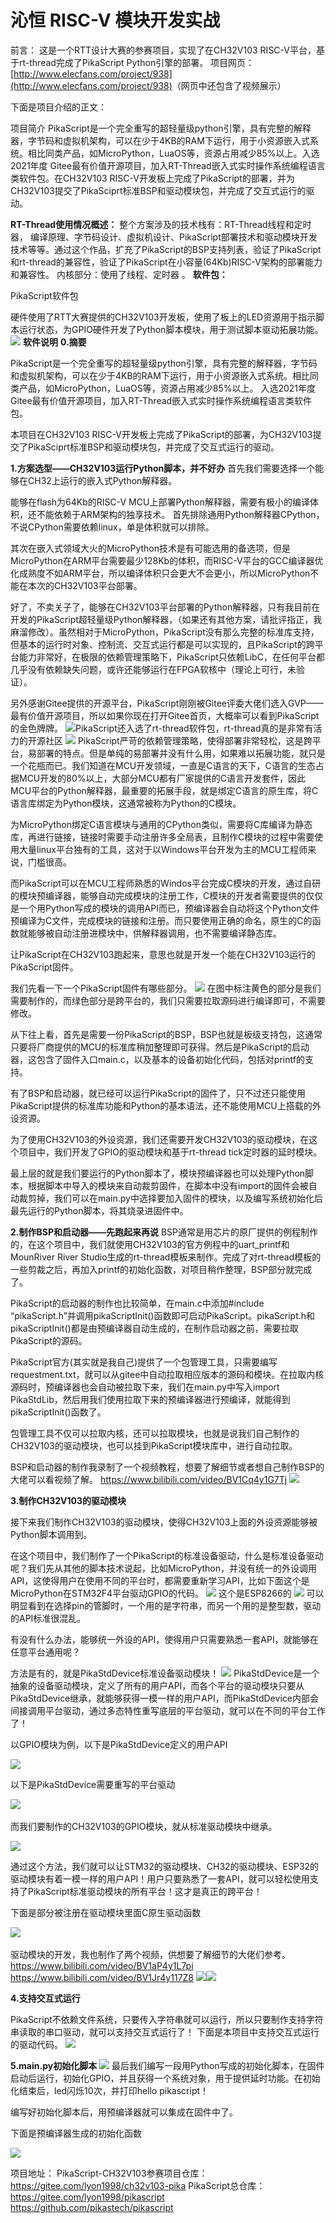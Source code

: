 # 沁恒 RISC-V 模块开发实战

前言：
这是一个RTT设计大赛的参赛项目，实现了在CH32V103 RISC-V平台，基于rt-thread完成了PikaScript Python引擎的部署。
项目网页：
[http://www.elecfans.com/project/938](http://www.elecfans.com/project/938)​
（网页中还包含了视频展示）

下面是项目介绍的正文：
​

项目简介
PikaScript是一个完全重写的超轻量级python引擎，具有完整的解释器，字节码和虚拟机架构，可以在少于4KB的RAM下运行，用于小资源嵌入式系统。相比同类产品，如MicroPython，LuaOS等，资源占用减少85%以上。入选2021年度 Gitee最有价值开源项目，加入RT-Thread嵌入式实时操作系统编程语言类软件包。在CH32V103 RISC-V开发板上完成了PikaScript的部署，并为CH32V103提交了PikaSciprt标准BSP和驱动模块包，并完成了交互式运行的驱动。

**RT-Thread使用情况概述：**
整个方案涉及的技术栈有：RT-Thread线程和定时器， 编译原理、字节码设计、虚拟机设计、PikaScript部署技术和驱动模块开发技术等等。通过这个作品，扩充了PikaScript的BSP支持列表，验证了PikaScript和rt-thread的兼容性，验证了PikaScript在小容量(64Kb)RISC-V架构的部署能力和兼容性。
内核部分：使用了线程、定时器 。
**软件包：**

PikaScript软件包
​

硬件使用了RTT大赛提供的CH32V103开发板，使用了板上的LED资源用于指示脚本运行状态，为GPIO硬件开发了Python脚本模块，用于测试脚本驱动拓展功能。
![](https://cdn.nlark.com/yuque/0/2021/webp/22991477/1638495380404-1b88e98c-4325-48fa-824d-18a45c153b85.webp#clientId=u35f47dbf-87ab-4&crop=0&crop=0&crop=1&crop=1&from=paste&height=323&id=uef3c17c8&margin=%5Bobject%20Object%5D&originHeight=434&originWidth=510&originalType=url&ratio=1&rotation=0&showTitle=false&status=done&style=none&taskId=u2f3ee101-3c13-4706-a197-aca3ad2b006&title=&width=379)
**软件说明**
**0.摘要**
​

PikaScript是一个完全重写的超轻量级python引擎，具有完整的解释器，字节码和虚拟机架构，可以在少于4KB的RAM下运行，用于小资源嵌入式系统。相比同类产品，如MicroPython，LuaOS等，资源占用减少85%以上。
入选2021年度 Gitee最有价值开源项目，加入RT-Thread嵌入式实时操作系统编程语言类软件包。

本项目在CH32V103 RISC-V开发板上完成了PikaScript的部署，为CH32V103提交了PikaSciprt标准BSP和驱动模块包，并完成了交互式运行的驱动。

**1.方案选型——CH32V103运行Python脚本，并不好办**
首先我们需要选择一个能够在CH32上运行的嵌入式Python解释器。

能够在flash为64Kb的RISC-V MCU上部署Python解释器，需要有极小的编译体积，还不能依赖于ARM架构的独享技术。
首先排除通用Python解释器CPython，不说CPython需要依赖linux，单是体积就可以排除。

其次在嵌入式领域大火的MicroPython技术是有可能选用的备选项，但是MicroPython在ARM平台需要最少128Kb的体积，而RISC-V平台的GCC编译器优化成熟度不如ARM平台，所以编译体积只会更大不会更小，所以MicroPython不能在本次的CH32V103平台部署。
​

好了，不卖关子了，能够在CH32V103平台部署的Python解释器，只有我目前在开发的PikaScript超轻量级Python解释器，（如果还有其他方案，请批评指正，我麻溜修改）。虽然相对于MicroPython，PikaScript没有那么完整的标准库支持，但基本的运行时对象、控制流、交互式运行都是可以实现的，且PikaScript的跨平台能力非常好，在极限的依赖管理策略下，PikaScript只依赖LibC，在任何平台都几乎没有依赖缺失问题，或许还能够运行在FPGA软核中（理论上可行，未验证）。

另外感谢Gitee提供的开源平台，PikaScript刚刚被Gitee评委大佬们选入GVP——最有价值开源项目，所以如果你现在打开Gitee首页，大概率可以看到PikaScript的金色牌牌。
![](https://cdn.nlark.com/yuque/0/2021/webp/22991477/1638495380222-9af9955c-4a80-4325-9d75-2edd40d42320.webp#clientId=u35f47dbf-87ab-4&crop=0&crop=0&crop=1&crop=1&from=paste&height=285&id=uef4caee9&margin=%5Bobject%20Object%5D&originHeight=586&originWidth=1080&originalType=url&ratio=1&rotation=0&showTitle=false&status=done&style=none&taskId=ue303c330-61e3-41d3-8d1b-f89b9ae3191&title=&width=525)​
PikaScript还入选了rt-thread软件包，rt-thread真的是非常有活力的开源社区
![](https://cdn.nlark.com/yuque/0/2021/webp/22991477/1638495380395-47352427-5fd7-4a70-b8b4-bf57f6290a49.webp#clientId=u35f47dbf-87ab-4&crop=0&crop=0&crop=1&crop=1&from=paste&height=313&id=ue2d14e6e&margin=%5Bobject%20Object%5D&originHeight=628&originWidth=1080&originalType=url&ratio=1&rotation=0&showTitle=false&status=done&style=none&taskId=u3791c967-8b7f-4b7a-9204-68ca245d6f7&title=&width=539)
PikaScript严苛的依赖管理策略，使得部署非常轻松，这是跨平台，易部署的特点。但是单纯的易部署并没有什么用，如果难以拓展功能，就只是一个花瓶而已。我们知道在MCU开发领域，一直是C语言的天下，C语言的生态占据MCU开发的80%以上，大部分MCU都有厂家提供的C语言开发套件，因此MCU平台的Python解释器，最重要的拓展手段，就是绑定C语言的原生库，将C语言库绑定为Python模块，这通常被称为Python的C模块。
​

为MicroPython绑定C语言模块与通用的CPython类似，需要将C库编译为静态库，再进行链接，链接时需要手动注册许多全局表，且制作C模块的过程中需要使用大量linux平台独有的工具，这对于以Windows平台开发为主的MCU工程师来说，门槛很高。
​

而PikaScript可以在MCU工程师熟悉的Windos平台完成C模块的开发，通过自研的模块预编译器，能够自动完成模块的注册工作，C模块的开发者需要提供的仅仅是一个用Python写成的模块的调用API而已，预编译器会自动将这个Python文件预编译为C文件，完成模块的链接和注册。而只要使用正确的命名，原生的C的函数就能够被自动注册进模块中，供解释器调用，也不需要编译静态库。
​

让PikaScript在CH32V103跑起来，意思也就是开发一个能在CH32V103运行的PikaScript固件。
​

我们先看一下一个PikaScript固件有哪些部分。
![](https://cdn.nlark.com/yuque/0/2021/webp/22991477/1638495380538-858d703b-9406-499b-b1e6-8473e2a17b60.webp#clientId=u35f47dbf-87ab-4&crop=0&crop=0&crop=1&crop=1&from=paste&height=341&id=u62b2e04a&margin=%5Bobject%20Object%5D&originHeight=630&originWidth=909&originalType=url&ratio=1&rotation=0&showTitle=false&status=done&style=none&taskId=u78b65c36-6663-4fda-9227-c4975689236&title=&width=492)
在图中标注黄色的部分是我们需要制作的，而绿色部分是跨平台的，我们只需要拉取源码进行编译即可，不需要修改。

从下往上看，首先是需要一份PikaScript的BSP，BSP也就是板级支持包，这通常只要将厂商提供的MCU的标准库稍加整理即可获得。然后是PikaScript的启动器，这包含了固件入口main.c，以及基本的设备初始化代码，包括对printf的支持。

有了BSP和启动器，就已经可以运行PikaScript的固件了，只不过还只能使用PikaScript提供的标准库功能和Python的基本语法，还不能使用MCU上搭载的外设资源。

为了使用CH32V103的外设资源，我们还需要开发CH32V103的驱动模块，在这个项目中，我们开发了GPIO的驱动模块和基于rt-thread tick定时器的延时模块。
​

最上层的就是我们要运行的Python脚本了，模块预编译器也可以处理Python脚本，根据脚本中导入的模块来自动裁剪固件，在脚本中没有import的固件会被自动裁剪掉，我们可以在main.py中选择要加入固件的模块，以及编写系统初始化后最先运行的Python脚本，将其烧录进固件中。

**2.制作BSP和启动器——先跑起来再说**
BSP通常是用芯片的原厂提供的例程制作的，在这个项目中，我们就使用CH32V103的官方例程中的uart_printf和MounRiver River Studio生成的rt-thread模板来制作。完成了对rt-thread模板的一些剪裁之后，再加入printf的初始化函数，对项目稍作整理，BSP部分就完成了。
​

PikaScript的启动器的制作也比较简单，在main.c中添加#include “pikaScript.h”并调用pikaScriptInit()函数即可启动PikaScript。pikaScript.h和pikaScriptInit()都是由预编译器自动生成的，在制作启动器之前，需要拉取PikaScript的源码。

PikaScript官方(其实就是我自己)提供了一个包管理工具，只需要编写requestment.txt，就可以从gitee中自动拉取相应版本的源码和模块。在拉取内核源码时，预编译器也会自动被拉取下来，我们在main.py中写入import PikaStdLib，然后用我们使用拉取下来的预编译器进行预编译，就能得到pikaScriptInit()函数了。
​

包管理工具不仅可以拉取内核，还可以拉取模块，也就是说我们自己制作的CH32V103的驱动模块，也可以挂到PikaScript模块库中，进行自动拉取。
​

BSP和启动器的制作我录制了一个视频教程，想要了解细节或者想自己制作BSP的大佬可以看视频了解。
https://www.bilibili.com/video/BV1Cq4y1G7Tj
![](https://cdn.nlark.com/yuque/0/2021/webp/22991477/1638495380269-bb341d5a-d901-4b3e-9b67-843a97f3c27d.webp#clientId=u35f47dbf-87ab-4&crop=0&crop=0&crop=1&crop=1&from=paste&height=173&id=ud02e0692&margin=%5Bobject%20Object%5D&originHeight=293&originWidth=328&originalType=url&ratio=1&rotation=0&showTitle=false&status=done&style=none&taskId=u0afb2ab1-a0d8-4be2-931a-d6b9f032e82&title=&width=194)

**3.制作CH32V103的驱动模块**
​

接下来我们制作CH32V103的驱动模块，使得CH32V103上面的外设资源能够被Python脚本调用到。
​

在这个项目中，我们制作了一个PikaScript的标准设备驱动，什么是标准设备驱动呢？我们先从其他的脚本技术说起，比如MicroPython，并没有统一的外设调用API，这使得用户在使用不同的平台时，都需要重新学习API，比如下面这个是MicroPython在STM32F4平台驱动GPIO的代码。
![](https://cdn.nlark.com/yuque/0/2021/webp/22991477/1638495380966-02a52d33-9986-401c-a7e1-136ce71ad53e.webp#clientId=u35f47dbf-87ab-4&crop=0&crop=0&crop=1&crop=1&from=paste&height=161&id=ubd899c44&margin=%5Bobject%20Object%5D&originHeight=234&originWidth=398&originalType=url&ratio=1&rotation=0&showTitle=false&status=done&style=none&taskId=uc6136c79-2878-474f-ab2e-c2a2d44cafc&title=&width=273)
这个是ESP8266的
![](https://cdn.nlark.com/yuque/0/2021/webp/22991477/1638495381179-e6afcca5-7f32-4a2f-a531-10f6b106db15.webp#clientId=u35f47dbf-87ab-4&crop=0&crop=0&crop=1&crop=1&from=paste&height=242&id=u7fb6ebb1&margin=%5Bobject%20Object%5D&originHeight=357&originWidth=784&originalType=url&ratio=1&rotation=0&showTitle=false&status=done&style=none&taskId=u376e2aa7-35df-4e57-91f7-8e3e17df0e7&title=&width=531)
可以明显看到在选择pin的管脚时，一个用的是字符串，而另一个用的是整型数，驱动的API标准很混乱。

有没有什么办法，能够统一外设的API，使得用户只需要熟悉一套API，就能够在任意平台通用呢？

方法是有的，就是PikaStdDevice标准设备驱动模块！
![](https://cdn.nlark.com/yuque/0/2021/webp/22991477/1638495380938-60679f63-cb15-4366-ac59-4efd6ff85d87.webp#clientId=u35f47dbf-87ab-4&crop=0&crop=0&crop=1&crop=1&from=paste&id=u94cf7f30&margin=%5Bobject%20Object%5D&originHeight=465&originWidth=1080&originalType=url&ratio=1&rotation=0&showTitle=false&status=done&style=none&taskId=u80658e53-b225-478e-af44-b75af6fb8ba&title=)
PikaStdDevice是一个抽象的设备驱动模块，定义了所有的用户API，而各个平台的驱动模块只要从PikaStdDevice继承，就能够获得一模一样的用户API，而PikaStdDevice内部会间接调用平台驱动，通过多态特性重写底层的平台驱动，就可以在不同的平台工作了！
​

以GPIO模块为例，以下是PikaStdDevice定义的用户API
​

![](https://cdn.nlark.com/yuque/0/2021/webp/22991477/1638495381064-51409a36-812a-48ea-a6ae-23b3c177582d.webp#clientId=u35f47dbf-87ab-4&crop=0&crop=0&crop=1&crop=1&from=paste&height=408&id=u5d68e5c8&margin=%5Bobject%20Object%5D&originHeight=868&originWidth=1080&originalType=url&ratio=1&rotation=0&showTitle=false&status=done&style=none&taskId=u939cee7c-97cb-42ec-b6fd-e567c96ed70&title=&width=508)

以下是PikaStdDevice需要重写的平台驱动
​

![](https://cdn.nlark.com/yuque/0/2021/webp/22991477/1638495381214-1189c3eb-28ef-408e-a21e-e6bbc594d6fb.webp#clientId=u35f47dbf-87ab-4&crop=0&crop=0&crop=1&crop=1&from=paste&height=674&id=ud4d18db3&margin=%5Bobject%20Object%5D&originHeight=869&originWidth=598&originalType=url&ratio=1&rotation=0&showTitle=false&status=done&style=none&taskId=u2aea0733-f96f-4f6d-948e-9c565ad9bb0&title=&width=464)
​

而我们要制作的CH32V103的GPIO模块，就从标准驱动模块中继承。
​

![](https://cdn.nlark.com/yuque/0/2021/webp/22991477/1638495381703-8e227dcc-97d7-4069-8754-4c118deea3fb.webp#clientId=u35f47dbf-87ab-4&crop=0&crop=0&crop=1&crop=1&from=paste&height=456&id=u75555419&margin=%5Bobject%20Object%5D&originHeight=956&originWidth=1080&originalType=url&ratio=1&rotation=0&showTitle=false&status=done&style=none&taskId=uc3e23147-d0b9-47af-ab47-133d6b19509&title=&width=515)

通过这个方法，我们就可以让STM32的驱动模块、CH32的驱动模块、ESP32的驱动模块有着一模一样的用户API！用户只要熟悉了一套API，就可以轻松使用支持了PikaScript标准驱动模块的所有平台！这才是真正的跨平台！
​

下面是部分被注册在驱动模块里面C原生驱动函数
​

![](https://cdn.nlark.com/yuque/0/2021/webp/22991477/1638495381557-21aaad62-bd63-40bc-b818-257e16992780.webp#clientId=u35f47dbf-87ab-4&crop=0&crop=0&crop=1&crop=1&from=paste&height=512&id=ubc061889&margin=%5Bobject%20Object%5D&originHeight=671&originWidth=768&originalType=url&ratio=1&rotation=0&showTitle=false&status=done&style=none&taskId=u89d468d0-edc6-48a4-8f3b-4bb315164ca&title=&width=586)
​

驱动模块的开发，我也制作了两个视频，供想要了解细节的大佬们参考。
https://www.bilibili.com/video/BV1aP4y1L7pi
https://www.bilibili.com/video/BV1Jr4y117Z8
![](https://cdn.nlark.com/yuque/0/2021/webp/22991477/1638495381957-6bc5f6f6-f3aa-4913-a06c-a0065a7d2cba.webp#clientId=u35f47dbf-87ab-4&crop=0&crop=0&crop=1&crop=1&from=paste&height=218&id=u9352f524&margin=%5Bobject%20Object%5D&originHeight=271&originWidth=269&originalType=url&ratio=1&rotation=0&showTitle=false&status=done&style=none&taskId=uda0a8605-8200-4ac8-9b70-22dad711608&title=&width=216)![](https://cdn.nlark.com/yuque/0/2021/webp/22991477/1638495382088-c0b1d1e6-746c-4f15-9775-924aa225829b.webp#clientId=u35f47dbf-87ab-4&crop=0&crop=0&crop=1&crop=1&from=paste&height=213&id=u53e1dc33&margin=%5Bobject%20Object%5D&originHeight=282&originWidth=302&originalType=url&ratio=1&rotation=0&showTitle=false&status=done&style=none&taskId=u4b48dd8a-a576-46be-9c16-c06f9ef2c0e&title=&width=228)

**4.支持交互式运行**

PikaScript不依赖文件系统，只要传入字符串就可以运行，所以只要制作支持字符串读取的串口驱动，就可以支持交互式运行了！
下面是本项目中支持交互式运行的驱动代码。
![](https://cdn.nlark.com/yuque/0/2021/webp/22991477/1638495382112-7d45db4b-c1d5-4573-a06e-7b72140a3abf.webp#clientId=u35f47dbf-87ab-4&crop=0&crop=0&crop=1&crop=1&from=paste&height=409&id=ud2bf6bc8&margin=%5Bobject%20Object%5D&originHeight=650&originWidth=1003&originalType=url&ratio=1&rotation=0&showTitle=false&status=done&style=none&taskId=uab74a14a-9471-41a4-8776-cf3ed84c326&title=&width=631)

**5.main.py初始化脚本**​
![](https://cdn.nlark.com/yuque/0/2021/webp/22991477/1638495382306-0f817e57-9526-44a0-99ec-c82a13cd45e5.webp#clientId=u35f47dbf-87ab-4&crop=0&crop=0&crop=1&crop=1&from=paste&height=587&id=u0ba99623&margin=%5Bobject%20Object%5D&originHeight=761&originWidth=543&originalType=url&ratio=1&rotation=0&showTitle=false&status=done&style=none&taskId=u0ba67228-1ed8-4499-925d-59d88bfccf9&title=&width=419)
最后我们编写一段用Python写成的初始化脚本，在固件启动后运行，初始化GPIO，并且获得一个系统对象，用于提供延时功能。在初始化结束后，led闪烁10次，并打印hello pikascript！

编写好初始化脚本后，用预编译器就可以集成在固件中了。

下面是预编译器生成的初始化函数
​

![](https://cdn.nlark.com/yuque/0/2021/webp/22991477/1638495382514-ee59c198-0557-434b-96d3-f2a21f596d2b.webp#clientId=u35f47dbf-87ab-4&crop=0&crop=0&crop=1&crop=1&from=paste&height=493&id=u1400e9c3&margin=%5Bobject%20Object%5D&originHeight=783&originWidth=820&originalType=url&ratio=1&rotation=0&showTitle=false&status=done&style=none&taskId=u3bba6df7-a40a-4fb1-896d-047a70a57db&title=&width=516)

项目地址：
PikaScript-CH32V103参赛项目仓库：
https://gitee.com/lyon1998/ch32v103-pika
PikaScript总仓库：
https://gitee.com/lyon1998/pikascript
https://github.com/pikastech/pikascript
